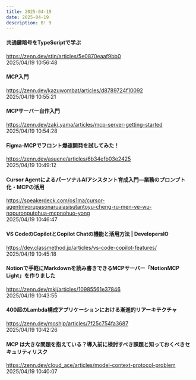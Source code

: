 ```yaml
---
title: 2025-04-19
date: 2025-04-19
description: B! 9
---
```


#### 共通鍵暗号をTypeScriptで学ぶ
https://zenn.dev/stin/articles/5e0870eaaf9bb0<br>
2025/04/19 10:56:48<br>


#### MCP入門
https://zenn.dev/kazuwombat/articles/d8789724f10092<br>
2025/04/19 10:55:21<br>


#### MCPサーバー自作入門
https://zenn.dev/zaki_yama/articles/mcp-server-getting-started<br>
2025/04/19 10:54:28<br>


#### Figma-MCPでフロント爆速開発を試してみた！
https://zenn.dev/asuene/articles/6b34efb03e2425<br>
2025/04/19 10:49:12<br>


#### Cursor AgentによるパーソナルAIアシスタント育成入門―業務のプロンプト化・MCPの活用
https://speakerdeck.com/os1ma/cursor-agentniyorupasonaruaiasisutantoyu-cheng-ru-men-ye-wu-nopuronputohua-mcpnohuo-yong<br>
2025/04/19 10:46:47<br>


#### VS CodeのCopilotとCopilot Chatの機能と活用方法 | DevelopersIO
https://dev.classmethod.jp/articles/vs-code-copilot-features/<br>
2025/04/19 10:45:18<br>


#### Notionで手軽にMarkdownを読み書きできるMCPサーバー「NotionMCP Light」を作りました
https://zenn.dev/mkj/articles/10985561e37846<br>
2025/04/19 10:43:55<br>


#### 400超のLambda構成アプリケーションにおける漸進的リアーキテクチャ
https://zenn.dev/moshjp/articles/7f25c754fa3687<br>
2025/04/19 10:42:26<br>


#### MCP は大きな問題を抱えている？導入前に検討すべき課題と知っておくべきセキュリティリスク
https://zenn.dev/cloud_ace/articles/model-context-protocol-problem<br>
2025/04/19 10:40:07<br>


